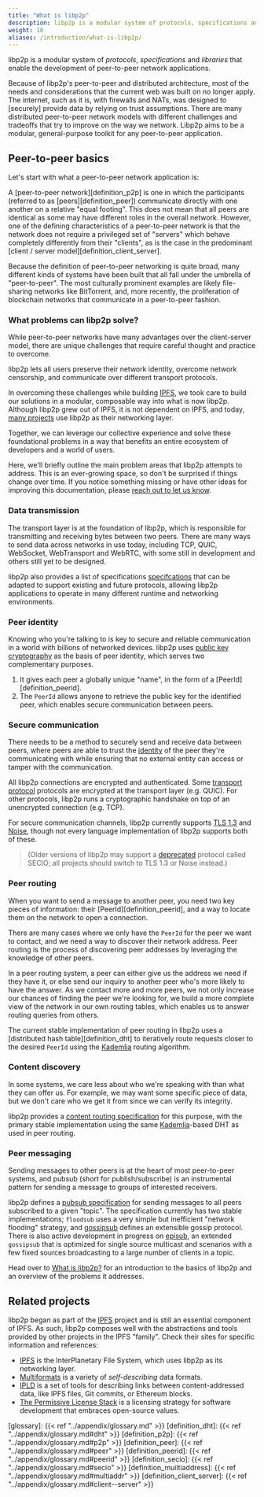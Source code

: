```yaml
---
title: "What is libp2p"
description: libp2p is a modular system of protocols, specifications and libraries that enable the development of peer-to-peer network applications.
weight: 10
aliases: /introduction/what-is-libp2p/
---
```


libp2p is a modular system of *protocols*, *specifications* and *libraries*
that enable the development of peer-to-peer network applications.

Because of libp2p's peer-to-peer and distributed architecture, most of the
needs and considerations that the current web was built on no longer apply.
The internet, such as it is, with firewalls and NATs, was designed to [securely]
provide data by relying on trust assumptions. There are many distributed
peer-to-peer network models with different challenges and tradeoffs that try
to improve on the way we network. Libp2p aims to be a modular, general-purpose
toolkit for any peer-to-peer application.

## Peer-to-peer basics

Let's start with what a peer-to-peer network application is:

A [peer-to-peer network][definition_p2p] is one in which the participants
(referred to as [peers][definition_peer]) communicate directly with one another
on a relative "equal footing". This does not mean that all peers are identical
as some may have different roles in the overall network. However, one of the
defining characteristics of a peer-to-peer network is that the network does not
require a privileged set of "servers" which behave completely differently from
their "clients", as is the case in the predominant
[client / server model][definition_client_server].

Because the definition of peer-to-peer networking is quite broad, many different
kinds of systems have been built that all fall under the umbrella of "peer-to-peer".
The most culturally prominent examples are likely file-sharing networks like BitTorrent,
and, more recently, the proliferation of blockchain networks that communicate in a
peer-to-peer fashion.

### What problems can libp2p solve?

While peer-to-peer networks have many advantages over the client-server model,
there are unique challenges that require careful thought and practice to overcome.

libp2p lets all users preserve their network identity, overcome network censorship,
and communicate over different transport protocols.

In overcoming these challenges while building [IPFS](https://ipfs.io),
we took care to build our solutions in a modular, composable way into what is
now libp2p. Although libp2p grew out of IPFS, it is not dependent on IPFS, and
today, [many projects][built_with_libp2p] use libp2p as their networking layer.

Together, we can leverage our collective experience and solve these foundational
problems in a way that benefits an entire ecosystem of developers and a world of users.

Here, we'll briefly outline the main problem areas that libp2p attempts to address.
This is an ever-growing space, so don't be surprised if things change over time.
If you notice something missing or have other ideas for improving this documentation,
please [reach out to let us know][help_improve_docs].

### Data transmission

The transport layer is at the foundation of libp2p, which is responsible for
transmitting and receiving bytes between two peers. There are many
ways to send data across networks in use today, including TCP, QUIC, WebSocket,
WebTransport and WebRTC, with some still in development and others still yet
to be designed.

libp2p also provides a list of specifications [specifcations](https://github.com/libp2p/specs)
that can be adapted to support existing and future protocols, allowing libp2p applications
to operate in many different runtime and networking environments.

### Peer identity

Knowing who you're talking to is key to secure and reliable communication in a world
with billions of networked devices. libp2p uses
[public key cryptography](https://en.wikipedia.org/wiki/Public-key_cryptography)
as the basis of peer identity, which serves two complementary purposes.

1. It gives each peer a globally unique "name", in the form of a
   [PeerId][definition_peerid].
2. The `PeerId` allows anyone to retrieve the public key for the identified
   peer, which enables secure communication between peers.

### Secure communication

There needs to be a method to securely send and receive data between peers,
where peers are able to trust the [identity](#peer-identity) of the peer they're
communicating with while ensuring that no external entity can access or tamper with
the communication.

All libp2p connections are encrypted and authenticated. Some [transport protocol](#transport)
protocols are encrypted at the transport layer (e.g. QUIC). For other protocols, libp2p runs
a cryptographic handshake on top of an unencrypted connection (e.g. TCP).

For secure communication channels, libp2p currently supports
[TLS 1.3](https://www.ietf.org/blog/tls13/) and [Noise](https://noiseprotocol.org/),
though not every language implementation of libp2p supports both of these.

> (Older versions of libp2p may support a
> [deprecated](https://blog.ipfs.io/2020-08-07-deprecating-secio/) protocol called SECIO;
> all projects should switch to TLS 1.3 or Noise instead.)

### Peer routing

When you want to send a message to another peer, you need two key pieces
of information: their [PeerId][definition_peerid], and a way to locate them
on the network to open a connection.

There are many cases where we only have the `PeerId` for the peer we want to
contact, and we need a way to discover their network address. Peer routing is
the process of discovering peer addresses by leveraging the knowledge of other
peers.

In a peer routing system, a peer can either give us the address we need if they
have it, or else send our inquiry to another peer who's more likely to have the
answer. As we contact more and more peers, we not only increase our chances of
finding the peer we're looking for, we build a more complete view of the network
in our own routing tables, which enables us to answer routing queries from others.

The current stable implementation of peer routing in libp2p uses a
[distributed hash table][definition_dht] to iteratively route requests closer
to the desired `PeerId` using the [Kademlia][wiki_kademlia] routing algorithm.

### Content discovery

In some systems, we care less about who we're speaking with than what they can offer us.
For example, we may want some specific piece of data, but we don't care who we get it from
since we can verify its integrity.

libp2p provides a [content routing specification][spec_content_routing] for this
purpose, with the primary stable implementation using the same
[Kademlia][wiki_kademlia]-based DHT as used in peer routing.

### Peer messaging

Sending messages to other peers is at the heart of most peer-to-peer systems,
and pubsub (short for publish/subscribe) is an instrumental pattern for sending
a message to groups of interested receivers.

libp2p defines a [pubsub specification][spec_pubsub] for sending messages to all
peers subscribed to a given "topic". The specification currently has two stable
implementations; `floodsub` uses a very simple but inefficient  "network flooding"
strategy, and [gossipsub](https://github.com/libp2p/specs/tree/master/pubsub/gossipsub)
defines an extensible gossip protocol.  There is also active development in progress on
[episub](https://github.com/libp2p/specs/blob/master/pubsub/gossipsub/episub.md), an
extended `gossipsub` that is optimized for single source multicast and scenarios with a
few fixed sources broadcasting to a large number of clients in a topic.

Head over to [What is libp2p?](/introduction/what-is-libp2p/) for an introduction
to the basics of libp2p and an overview of the problems it addresses.

## Related projects

libp2p began as part of the [IPFS](https://ipfs.io) project and is still an
essential component of IPFS. As such, libp2p composes well with the abstractions
and tools provided by other projects in the IPFS "family". Check their sites for
specific information and references:

- [IPFS](https://libp2p.io) is the InterPlanetary File System, which uses libp2p as
  its networking layer.
- [Multiformats](https://multiformats.io) is a variety of *self-describing* data formats.
- [IPLD](https://ipld.io) is a set of tools for describing links between content-addressed
  data, like IPFS files, Git commits, or Ethereum blocks.
- [The Permissive License Stack](https://protocol.ai/blog/announcing-the-permissive-license-stack)
  is a licensing strategy for software development that embraces open-source values.

[glossary]: {{< ref "../appendix/glossary.md" >}}
[definition_dht]: {{< ref "../appendix/glossary.md#dht" >}}
[definition_p2p]: {{< ref "../appendix/glossary.md#p2p" >}}
[definition_peer]: {{< ref "../appendix/glossary.md#peer" >}}
[definition_peerid]: {{< ref "../appendix/glossary.md#peerid" >}}
[definition_secio]: {{< ref "../appendix/glossary.md#secio" >}}
[definition_muiltiaddress]: {{< ref "../appendix/glossary.md#multiaddr" >}}
[definition_client_server]: {{< ref "../appendix/glossary.md#client--server" >}}

[spec_content_routing]: https://github.com/libp2p/specs/blob/master/kad-dht/README.md
[spec_pubsub]: https://github.com/libp2p/specs/blob/master/pubsub/README.md
[built_with_libp2p]: https://discuss.libp2p.io/c/ecosystem-community
[help_improve_docs]: https://github.com/libp2p/docs/issues
[wiki_kademlia]: https://en.wikipedia.org/wiki/Kademlia
